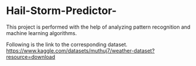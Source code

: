 # Hail-Storm-Predictor-
This project is performed with the help of analyzing pattern recognition and machine learning algorithms. 

Following is the link to the corresponding dataset. 
https://www.kaggle.com/datasets/muthuj7/weather-dataset?resource=download
